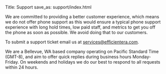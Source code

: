 Title: Support
save_as: support/index.html

We are committed to providing a better customer experience, which means we do not offer phone support as this would ensure a typical phone support experience with long hold times, low paid staff, and metrics to get you off the phone as soon as possible. We avoid doing that to our customers.

To submit a support ticket email us at [services@efficientera.com](mailto:services@efficientera.com).

We are a Bellevue, WA based company operating on Pacific Standard Time (GMT-8), and aim to offer quick replies during business hours Monday-Friday. On weekends and holidays we do our best to respond to all requests within 24 hours.
